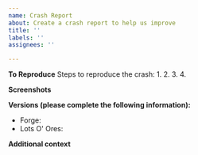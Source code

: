 ```yaml
---
name: Crash Report
about: Create a crash report to help us improve
title: ''
labels: ''
assignees: ''

---
```


**To Reproduce**
Steps to reproduce the crash:
1. 
2. 
3. 
4. 

**Screenshots**
<!-- If applicable, add screenshots to help explain your problem. -->

**Versions (please complete the following information):**
 - Forge: 
 - Lots O' Ores: 

**Additional context**
<!-- Add any other context about the problem here.
Add a link to a [gist](https://gist.github.com/) of the crash. -->

